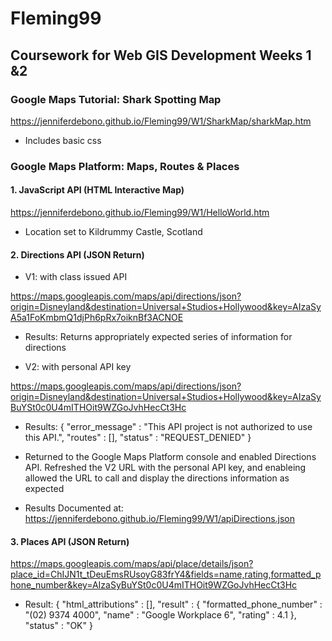 # Fleming99
## Coursework for Web GIS Development Weeks 1 &2

### Google Maps Tutorial: Shark Spotting Map

https://jenniferdebono.github.io/Fleming99/W1/SharkMap/sharkMap.htm

* Includes basic css 




### Google Maps Platform: Maps, Routes & Places

#### 1. JavaScript API (HTML Interactive Map)

https://jenniferdebono.github.io/Fleming99/W1/HelloWorld.htm

* Location set to Kildrummy Castle, Scotland




#### 2. Directions API (JSON Return)

* V1: with class issued API

https://maps.googleapis.com/maps/api/directions/json?origin=Disneyland&destination=Universal+Studios+Hollywood&key=AIzaSyA5a1FoKmbmQ1djPh6pRx7oiknBf3ACNOE

* Results: Returns appropriately expected series of information for directions

* V2: with personal API key

https://maps.googleapis.com/maps/api/directions/json?origin=Disneyland&destination=Universal+Studios+Hollywood&key=AIzaSyBuYSt0c0U4mITHOit9WZGoJvhHecCt3Hc

- Results:
{
   "error_message" : "This API project is not authorized to use this API.",
   "routes" : [],
   "status" : "REQUEST_DENIED"
}

- Returned to the Google Maps Platform console and enabled Directions API. Refreshed the V2 URL with the personal API key, and enableing allowed the URL to call and
display the directions information as expected

- Results Documented at: 
https://jenniferdebono.github.io/Fleming99/W1/apiDirections.json




#### 3. Places API (JSON Return)
https://maps.googleapis.com/maps/api/place/details/json?place_id=ChIJN1t_tDeuEmsRUsoyG83frY4&fields=name,rating,formatted_phone_number&key=AIzaSyBuYSt0c0U4mITHOit9WZGoJvhHecCt3Hc

- Result:
{
   "html_attributions" : [],
   "result" : {
      "formatted_phone_number" : "(02) 9374 4000",
      "name" : "Google Workplace 6",
      "rating" : 4.1
   },
   "status" : "OK"
}
